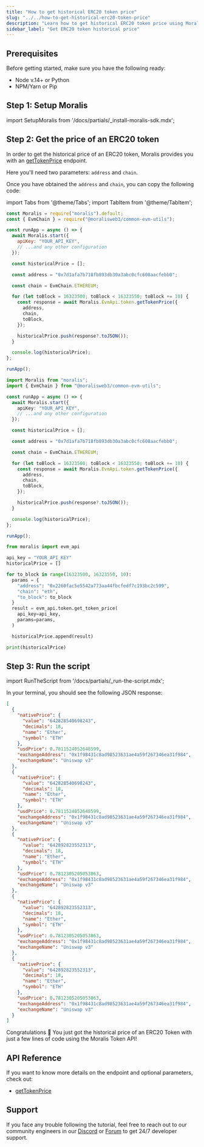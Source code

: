 ```yaml
---
title: "How to get historical ERC20 token price"
slug: "../../how-to-get-historical-erc20-token-price"
description: "Learn how to get historical ERC20 token price using Moralis Token API."
sidebar_label: "Get ERC20 token historical price"
---
```


## Prerequisites

Before getting started, make sure you have the following ready:

- Node v.14+ or Python
- NPM/Yarn or Pip

## Step 1: Setup Moralis

import SetupMoralis from '/docs/partials/\_install-moralis-sdk.mdx';

<SetupMoralis node="moralis @moralisweb3/common-evm-utils" python="moralis" />

## Step 2: Get the price of an ERC20 token

In order to get the historical price of an ERC20 token, Moralis provides you with an [getTokenPrice](/web3-data-api/evm/reference/get-token-price) endpoint.

Here you'll need two parameters: `address` and `chain`.

Once you have obtained the `address` and `chain`, you can copy the following code:

import Tabs from '@theme/Tabs';
import TabItem from '@theme/TabItem';

<Tabs groupId="programming-language">
  <TabItem value="javascript" label="index.js (JavaScript)" default>

```javascript index.js
const Moralis = require("moralis").default;
const { EvmChain } = require("@moralisweb3/common-evm-utils");

const runApp = async () => {
  await Moralis.start({
    apiKey: "YOUR_API_KEY",
    // ...and any other configuration
  });

  const historicalPrice = [];

  const address = "0x7d1afa7b718fb893db30a3abc0cfc608aacfebb0";

  const chain = EvmChain.ETHEREUM;

  for (let toBlock = 16323500; toBlock < 16323550; toBlock += 10) {
    const response = await Moralis.EvmApi.token.getTokenPrice({
      address,
      chain,
      toBlock,
    });

    historicalPrice.push(response?.toJSON());
  }

  console.log(historicalPrice);
};

runApp();
```

</TabItem>
<TabItem value="typescript" label="index.ts (TypeScript)">

```typescript index.ts
import Moralis from "moralis";
import { EvmChain } from "@moralisweb3/common-evm-utils";

const runApp = async () => {
  await Moralis.start({
    apiKey: "YOUR_API_KEY",
    // ...and any other configuration
  });

  const historicalPrice = [];

  const address = "0x7d1afa7b718fb893db30a3abc0cfc608aacfebb0";

  const chain = EvmChain.ETHEREUM;

  for (let toBlock = 16323500; toBlock < 16323550; toBlock += 10) {
    const response = await Moralis.EvmApi.token.getTokenPrice({
      address,
      chain,
      toBlock,
    });

    historicalPrice.push(response?.toJSON());
  }

  console.log(historicalPrice);
};

runApp();
```

</TabItem>
<TabItem value="python" label="index.py (Python)">

```python index.py
from moralis import evm_api

api_key = "YOUR_API_KEY"
historicalPrice = []

for to_block in range(16323500, 16323550, 10):
  params = {
    "address": "0x2260fac5e5542a773aa44fbcfedf7c193bc2c599",
    "chain": "eth",
    "to_block": to_block
  }
  result = evm_api.token.get_token_price(
    api_key=api_key,
    params=params,
  )

  historicalPrice.append(result)

print(historicalPrice)
```

</TabItem>
</Tabs>

## Step 3: Run the script

import RunTheScript from '/docs/partials/\_run-the-script.mdx';

<RunTheScript />

In your terminal, you should see the following JSON response:

```json
[
  {
    "nativePrice": {
      "value": "642828540698243",
      "decimals": 18,
      "name": "Ether",
      "symbol": "ETH"
    },
    "usdPrice": 0.7811524052648599,
    "exchangeAddress": "0x1f98431c8ad98523631ae4a59f267346ea31f984",
    "exchangeName": "Uniswap v3"
  },
  {
    "nativePrice": {
      "value": "642828540698243",
      "decimals": 18,
      "name": "Ether",
      "symbol": "ETH"
    },
    "usdPrice": 0.7811524052648599,
    "exchangeAddress": "0x1f98431c8ad98523631ae4a59f267346ea31f984",
    "exchangeName": "Uniswap v3"
  },
  {
    "nativePrice": {
      "value": "642892823552313",
      "decimals": 18,
      "name": "Ether",
      "symbol": "ETH"
    },
    "usdPrice": 0.7812305205053863,
    "exchangeAddress": "0x1f98431c8ad98523631ae4a59f267346ea31f984",
    "exchangeName": "Uniswap v3"
  },
  {
    "nativePrice": {
      "value": "642892823552313",
      "decimals": 18,
      "name": "Ether",
      "symbol": "ETH"
    },
    "usdPrice": 0.7812305205053863,
    "exchangeAddress": "0x1f98431c8ad98523631ae4a59f267346ea31f984",
    "exchangeName": "Uniswap v3"
  },
  {
    "nativePrice": {
      "value": "642892823552313",
      "decimals": 18,
      "name": "Ether",
      "symbol": "ETH"
    },
    "usdPrice": 0.7812305205053863,
    "exchangeAddress": "0x1f98431c8ad98523631ae4a59f267346ea31f984",
    "exchangeName": "Uniswap v3"
  }
]
```

Congratulations 🥳 You just got the historical price of an ERC20 Token with just a few lines of code using the Moralis Token API!

## API Reference

If you want to know more details on the endpoint and optional parameters, check out:

- [getTokenPrice](/web3-data-api/evm/reference/get-token-price)

## Support

If you face any trouble following the tutorial, feel free to reach out to our community engineers in our [Discord](https://moralis.io/discord) or [Forum](https://forum.moralis.io) to get 24/7 developer support.
